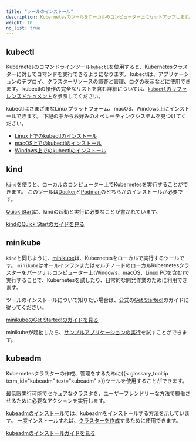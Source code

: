 ```yaml
---
title: "ツールのインストール"
description: Kubernetesのツールをローカルのコンピューター上にセットアップします。
weight: 10
no_list: true
---
```


## kubectl

Kubernetesのコマンドラインツール[`kubectl`](/docs/reference/kubectl/kubectl/)を使用すると、Kubernetesクラスターに対してコマンドを実行できるようになります。
kubectlは、アプリケーションのデプロイ、クラスターリソースの調査と管理、ログの表示などに使用できます。
kubectlの操作の完全なリストを含む詳細については、[`kubectl`のリファレンスドキュメント](/ja/docs/reference/kubectl/)を参照してください。

kubectlはさまざまなLinuxプラットフォーム、macOS、Windows上にインストールできます。
下記の中からお好みのオペレーティングシステムを見つけてください。

- [Linux上でのkubectlのインストール](/ja/docs/tasks/tools/install-kubectl-linux)
- [macOS上でのkubectlのインストール](/ja/docs/tasks/tools/install-kubectl-macos)
- [Windows上でのkubectlのインストール](/ja/docs/tasks/tools/install-kubectl-windows)

## kind

[`kind`](https://kind.sigs.k8s.io/)を使うと、ローカルのコンピューター上でKubernetesを実行することができます。
このツールは[Docker](https://www.docker.com/)と[Podman](https://podman.io/)のどちらかのインストールが必要です。

[Quick Start](https://kind.sigs.k8s.io/docs/user/quick-start/)に、kindの起動と実行に必要なことが書かれています。

<a class="btn btn-primary" href="https://kind.sigs.k8s.io/docs/user/quick-start/" role="button" aria-label="View kind Quick Start Guide">kindのQuick Startのガイドを見る</a>

## minikube

`kind`と同じように、[minikube](https://minikube.sigs.k8s.io/)は、Kubernetesをローカルで実行するツールです。
`minikube`はオールインワンまたはマルチノードのローカルKubernetesクラスターをパーソナルコンピューター上(Windows、macOS、Linux PCを含む)で実行することで、Kubernetesを試したり、日常的な開発作業のために利用できます。

ツールのインストールについて知りたい場合は、公式の[Get Started!](https://minikube.sigs.k8s.io/docs/start/)のガイドに従ってください。

<a class="btn btn-primary" href="https://minikube.sigs.k8s.io/docs/start/" role="button" aria-label="View minikube Get Started! Guide">minikubeのGet Started!のガイドを見る</a>

minikubeが起動したら、[サンプルアプリケーションの実行](/ja/docs/tutorials/hello-minikube/)を試すことができます。

## kubeadm

Kubernetesクラスターの作成、管理をするために{{< glossary_tooltip term_id="kubeadm" text="kubeadm" >}}ツールを使用することができます。

最低限実行可能でセキュアなクラスタを、ユーザーフレンドリーな方法で稼働させるために必要なアクションを実行します。

[kubeadmのインストール](/ja/docs/setup/production-environment/tools/kubeadm/install-kubeadm/)では、kubeadmをインストールする方法を示しています。
一度インストールすれば、[クラスターを作成](/ja/docs/setup/production-environment/tools/kubeadm/create-cluster-kubeadm/)するために使用できます。

<a class="btn btn-primary" href="/ja/docs/setup/production-environment/tools/kubeadm/install-kubeadm/" role="button" aria-label="View kubeadm Install Guide">kubeadmのインストールガイドを見る</a>
